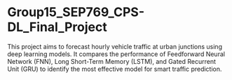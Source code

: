 # Group15_SEP769_CPS-DL_Final_Project
This project aims to forecast hourly vehicle traffic at urban junctions using deep learning models. It compares the performance of Feedforward Neural Network (FNN), Long Short-Term Memory (LSTM), and Gated Recurrent Unit (GRU) to identify the most effective model for smart traffic prediction.
